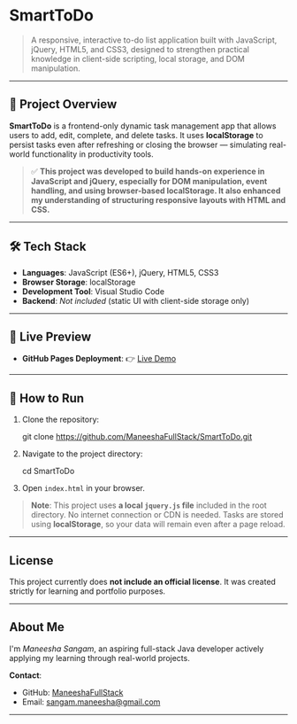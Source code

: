 

# SmartToDo

> A responsive, interactive to-do list application built with JavaScript, jQuery, HTML5, and CSS3, designed to strengthen practical knowledge in client-side scripting, local storage, and DOM manipulation.

---

## 📌 Project Overview

**SmartToDo** is a frontend-only dynamic task management app that allows users to add, edit, complete, and delete tasks. It uses **localStorage** to persist tasks even after refreshing or closing the browser — simulating real-world functionality in productivity tools.

> ✅  **This project was developed to build hands-on experience in JavaScript and jQuery, especially for DOM manipulation, event handling, and using browser-based localStorage. It also enhanced my understanding of structuring responsive layouts with HTML and CSS.**

---

## 🛠️ Tech Stack

* **Languages**: JavaScript (ES6+), jQuery, HTML5, CSS3
* **Browser Storage**: localStorage
* **Development Tool**: Visual Studio Code
* **Backend**: *Not included* (static UI with client-side storage only)

---

## 🔗 Live Preview

* **GitHub Pages Deployment**:
  👉 [Live Demo](https://maneeshafullstack.github.io/SmartToDo/)

---

## 🚀 How to Run

1. Clone the repository:
   
   git clone https://github.com/ManeeshaFullStack/SmartToDo.git
   

2. Navigate to the project directory:
  
   cd SmartToDo
  

3. Open `index.html` in your browser.

> **Note**: This project uses **a local `jquery.js` file** included in the root directory. No internet connection or CDN is needed.
> Tasks are stored using **localStorage**, so your data will remain even after a page reload.

---

##  License

This project currently does **not include an official license**. It was created strictly for learning and portfolio purposes.

---

##  About Me

I'm *Maneesha Sangam*, an aspiring full-stack Java developer actively applying my learning through real-world projects.

**Contact**:

* GitHub: [ManeeshaFullStack](https://github.com/ManeeshaFullStack)
* Email: [sangam.maneesha@gmail.com](mailto:sangam.maneesha@gmail.com)

---


